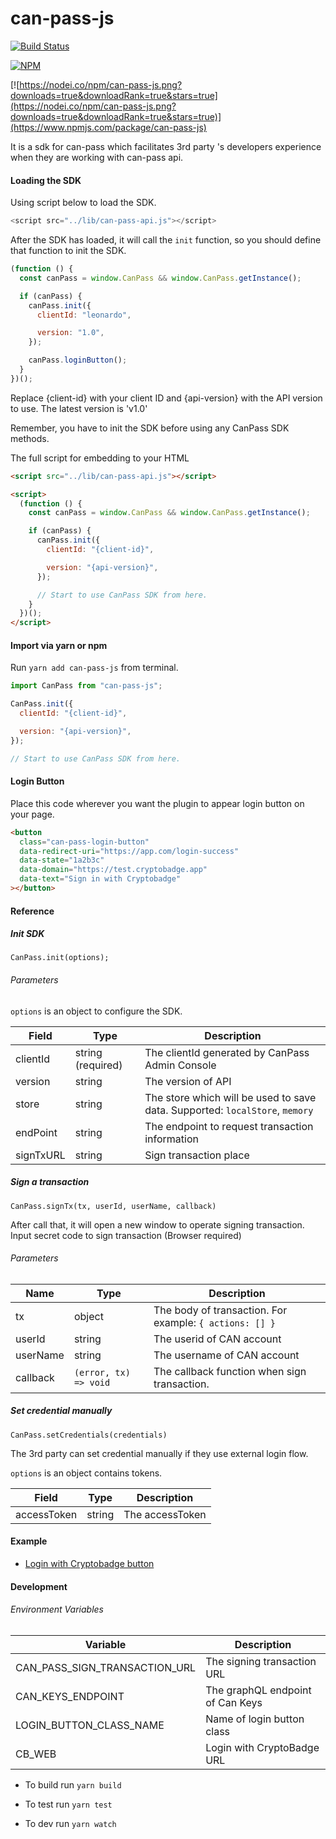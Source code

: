 # can-pass-js

[![Build Status](https://travis-ci.org/canfoundation/can-pass-js.svg?branch=master)](https://travis-ci.org/canfoundation/can-pass-js)

[![NPM](https://img.shields.io/npm/v/can-pass-js.svg)](https://www.npmjs.org/package/can-pass-js)

[![https://nodei.co/npm/can-pass-js.png?downloads=true&downloadRank=true&stars=true](https://nodei.co/npm/can-pass-js.png?downloads=true&downloadRank=true&stars=true)](https://www.npmjs.com/package/can-pass-js)

It is a sdk for can-pass which facilitates 3rd party 's developers experience when they are working with can-pass api.

#### Loading the SDK

Using script below to load the SDK.

```javascript
<script src="../lib/can-pass-api.js"></script>
```

After the SDK has loaded, it will call the `init` function, so you should define that function to init the SDK.

```javascript
(function () {
  const canPass = window.CanPass && window.CanPass.getInstance();

  if (canPass) {
    canPass.init({
      clientId: "leonardo",

      version: "1.0",
    });

    canPass.loginButton();
  }
})();
```

Replace {client-id} with your client ID and {api-version} with the API version to use. The latest version is 'v1.0'

Remember, you have to init the SDK before using any CanPass SDK methods.

The full script for embedding to your HTML

```html
<script src="../lib/can-pass-api.js"></script>

<script>
  (function () {
    const canPass = window.CanPass && window.CanPass.getInstance();

    if (canPass) {
      canPass.init({
        clientId: "{client-id}",

        version: "{api-version}",
      });

      // Start to use CanPass SDK from here.
    }
  })();
</script>
```

#### Import via yarn or npm

Run `yarn add can-pass-js` from terminal.

```javascript
import CanPass from "can-pass-js";

CanPass.init({
  clientId: "{client-id}",

  version: "{api-version}",
});

// Start to use CanPass SDK from here.
```

#### Login Button

Place this code wherever you want the plugin to appear login button on your page.

```html
<button
  class="can-pass-login-button"
  data-redirect-uri="https://app.com/login-success"
  data-state="1a2b3c"
  data-domain="https://test.cryptobadge.app"
  data-text="Sign in with Cryptobadge"
></button>
```

#### Reference

##### Init SDK

```
CanPass.init(options);
```

###### Parameters

`options` is an object to configure the SDK.

| Field     | Type              | Description                                                                  |
| --------- | ----------------- | ---------------------------------------------------------------------------- |
| clientId  | string (required) | The clientId generated by CanPass Admin Console                              |
| version   | string            | The version of API                                                           |
| store     | string            | The store which will be used to save data. Supported: `localStore`, `memory` |
| endPoint  | string            | The endpoint to request transaction information                              |
| signTxURL | string            | Sign transaction place                                                       |

##### Sign a transaction

`CanPass.signTx(tx, userId, userName, callback)`

After call that, it will open a new window to operate signing transaction. Input secret code to sign transaction (Browser required)

###### Parameters

| Name     | Type                  | Description                                             |
| -------- | --------------------- | ------------------------------------------------------- |
| tx       | object                | The body of transaction. For example: `{ actions: [] }` |
| userId   | string                | The userid of CAN account                               |
| userName | string                | The username of CAN account                             |
| callback | `(error, tx) => void` | The callback function when sign transaction.            |

##### Set credential manually

`CanPass.setCredentials(credentials)`

The 3rd party can set credential manually if they use external login flow.

`options` is an object contains tokens.

| Field       | Type   | Description     |
| ----------- | ------ | --------------- |
| accessToken | string | The accessToken |

#### Example

- [Login with Cryptobadge button](http://git.baikal.io/can/can-pass-api/tree/canary/example/index.html)

#### Development

###### Environment Variables

| Variable                      | Description                      |
| ----------------------------- | -------------------------------- |
| CAN_PASS_SIGN_TRANSACTION_URL | The signing transaction URL      |
| CAN_KEYS_ENDPOINT             | The graphQL endpoint of Can Keys |
| LOGIN_BUTTON_CLASS_NAME       | Name of login button class       |
| CB_WEB                        | Login with CryptoBadge URL       |

- To build run `yarn build`

* To test run `yarn test`

- To dev run `yarn watch`
